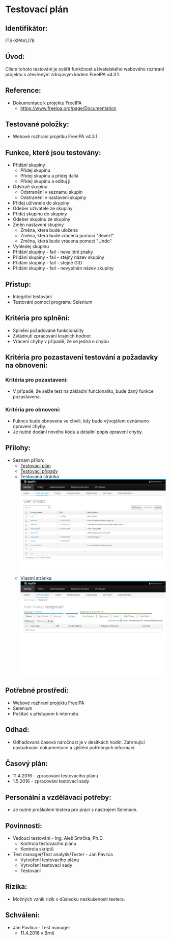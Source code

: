 # Testovací plán

## Identifikátor:

ITS-XPAVLI78

## Úvod:

Cílem tohoto testování je ověřit funkčnost uživatelského webového rozhraní projektu s otevřeným zdrojovým kódem FreeIPA v4.3.1.

## Reference:

  * Dokumentace k projektu FreeIPA
    * https://www.freeipa.org/page/Documentation

## Testované položky:
  
  * Webové rozhraní projetku FreeIPA v4.3.1.

## Funkce, které jsou testovány:

  * Přidání skupiny
    * Přidej skupinu
    * Přidej skupinu a přidej další
    * Přidej skupinu a edituj ji
  * Odstraň skupinu
    * Odstranění v seznamu skupin
    * Odstranění v nastavení skupiny 
  * Přidej uživatele do skupiny
  * Odeber uživatele ze skupiny
  * Přidej skupinu do skupiny
  * Odeber skupinu ze skupiny
  * Změn nastavení skupiny
    * Změna, která bude uložena
    * Změna, která bude vrácena pomocí "Revert"
    * Změna, která bude vrácena pomocí "Undo"
  * Vyhledej skupinu
  * Přidání skupiny - fail - nevalidní znaky
  * Přidání skupiny - fail - stejný název skupiny
  * Přidání skupiny - fail - stejné GID
  * Přidání skupiny - fail - nevyplněn název skupiny

## Přístup:

  * Integritní testování
  * Testování pomocí programu Selenium

## Kritéria pro splnění:

  * Splnění požadované funkcionality
  * Zvládnutí zpracování krajních hodnot
  * Vrácení chyby v případě, že se jedná o chybu

## Kritéria pro pozastavení testování a požadavky na obnovení:

### Kritéria pro pozastavení:

  * V případě, že selže test na základní funcionalitu, bude daný funkce pozastavena.

### Kritéria pro obnovení:

  * Fuknce bude obnovena ve chvíli, kdy bude vývojářem oznámeno opravení chyby.
  * Je nutné dodání nového kódu a detailní popis opravení chyby.

## Přílohy:

  * Seznam příloh:
    * [Testovací plán](testplan.md)
    * [Testovací případy](testcases.md)
	* Testovaná stránka
    ![Testovaná stránka User Groups](user_groups.png)
    * Vlastní stránka
    ![Vlastní stránka skupiny](test_group1_own.png)

## Potřebné prostředí:

  * Webové rozhraní projektu FreeIPA
  * Selenium
  * Počítač s přístupem k internetu

## Odhad:

  * Odhadovaná časová náročnost je v desítkách hodin. Zahrnující nastudování dokumentace a zjištění potřebných informací.

## Časový plán:

  * 11.4.2016 - zpracování testovacího plánu
  * 1.5.2016 - zpracování testovací sady

## Personální a vzdělávací potřeby:

  * Je nutné proškolení testera pro práci s nástrojem Selenium.

## Povinnosti:

  * Vedoucí testování - Ing. Aleš Smrčka, Ph.D.
    * Kontrola testovacího plánu
    * Kontrola skriptů
  * Test manager/Test analytik/Tester - Jan Pavlica 
    * Vytvoření testovacího plánu
    * Vytvoření testovací sady
    * Testování

## Rizika:

  * Možných vznik rizik v důsledku nezkušenosti testera.

## Schválení:

*  Jan Pavlica - Test manager	
	*  11.4.2016 v Brně